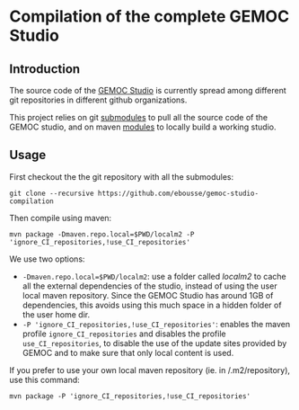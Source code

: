 # Compilation of the complete GEMOC Studio

## Introduction

The source code of the [GEMOC Studio](http://gemoc.org/studio/) is currently spread among different git repositories in different github organizations.

This project relies on git [submodules](https://git-scm.com/book/en/v2/Git-Tools-Submodules) to pull all the source code of the GEMOC studio, and on maven [modules](https://maven.apache.org/guides/mini/guide-multiple-modules.html) to locally build a working studio.


## Usage

First checkout the the git repository with all the submodules:

~~~
git clone --recursive https://github.com/ebousse/gemoc-studio-compilation
~~~

Then compile using maven:

~~~
mvn package -Dmaven.repo.local=$PWD/localm2 -P 'ignore_CI_repositories,!use_CI_repositories'
~~~

We use two options:

- `-Dmaven.repo.local=$PWD/localm2`: use a folder called *localm2* to cache all the external dependencies of the studio, instead of using the user local maven repository. Since the GEMOC Studio has around 1GB of dependencies, this avoids using this much space in a hidden folder of the user home dir.
- `-P 'ignore_CI_repositories,!use_CI_repositories'`: enables the maven profile `ignore_CI_repositories` and disables the profile `use_CI_repositories`, to disable the use of the update sites provided by GEMOC and to make sure that only local content is used.

If you prefer to use your own local maven repository (ie. in <HOME>/.m2/repository), use this command:

~~~
mvn package -P 'ignore_CI_repositories,!use_CI_repositories'
~~~
